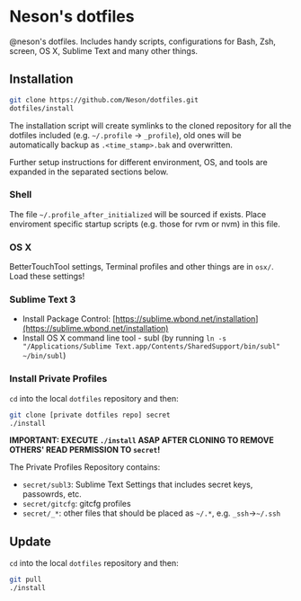Neson's dotfiles
================

@neson's dotfiles. Includes handy scripts, configurations for Bash, Zsh, screen, OS X, Sublime Text and many other things.


## Installation

```bash
git clone https://github.com/Neson/dotfiles.git
dotfiles/install
```

The installation script will create symlinks to the cloned repository for all the dotfiles included (e.g. `~/.profile` → `_profile`), old ones will be automatically backup as `.<time_stamp>.bak` and overwritten.

Further setup instructions for different environment, OS, and tools are expanded in the separated sections below.

### Shell

The file `~/.profile_after_initialized` will be sourced if exists. Place enviroment specific startup scripts (e.g. those for rvm or nvm) in this file.

### OS X

BetterTouchTool settings, Terminal profiles and other things are in `osx/`. Load these settings!

### Sublime Text 3

* Install Package Control: [https://sublime.wbond.net/installation](https://sublime.wbond.net/installation)
* Install OS X command line tool - subl (by running `ln -s "/Applications/Sublime Text.app/Contents/SharedSupport/bin/subl" ~/bin/subl`)

### Install Private Profiles

`cd` into the local `dotfiles` repository and then:

```bash
git clone [private dotfiles repo] secret
./install
```

**IMPORTANT: EXECUTE `./install` ASAP AFTER CLONING TO REMOVE OTHERS' READ PERMISSION TO `secret`!**

The Private Profiles Repository contains:

* `secret/subl3`: Sublime Text Settings that includes secret keys, passowrds, etc.
* `secret/gitcfg`: gitcfg profiles
* `secret/_*`: other files that should be placed as `~/.*`, e.g. `_ssh`→`~/.ssh`


## Update

`cd` into the local `dotfiles` repository and then:
```bash
git pull
./install
```
